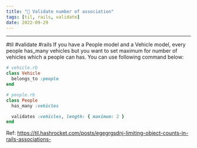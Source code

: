 ```yaml
---
title: "🥦 Validate number of association"
tags: [til, rails, validate]
date: 2022-09-29
---
```


---

#til #validate #rails 
	If you have a People model and a Vehicle model, every people has_many vehicles but you want to set maximum for number of vehicles which a people can has. You can use following command below:

```ruby
# vehicle.rb
class Vehicle
  belongs_to :people
end

# people.rb
class People
  has_many :vehicles

  validates :vehicles, length: { maximum: 2 }
end
```
Ref: https://til.hashrocket.com/posts/egegrgsdnj-limiting-object-counts-in-rails-associations-
